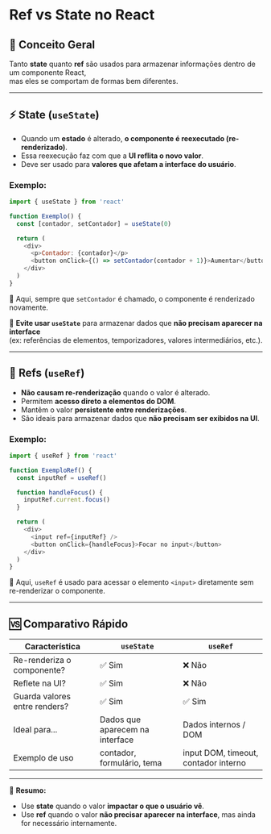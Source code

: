 
# Ref vs State no React

## 🧠 Conceito Geral

Tanto **state** quanto **ref** são usados para armazenar informações dentro de um componente React,  
mas eles se comportam de formas bem diferentes.

---

## ⚡ State (`useState`)

- Quando um **estado** é alterado, **o componente é reexecutado (re-renderizado)**.  
- Essa reexecução faz com que a **UI reflita o novo valor**.  
- Deve ser usado para **valores que afetam a interface do usuário**.

### Exemplo:

```javascript
import { useState } from 'react'

function Exemplo() {
  const [contador, setContador] = useState(0)

  return (
    <div>
      <p>Contador: {contador}</p>
      <button onClick={() => setContador(contador + 1)}>Aumentar</button>
    </div>
  )
}
```

🧩 Aqui, sempre que `setContador` é chamado, o componente é renderizado novamente.

📌 **Evite usar `useState`** para armazenar dados que **não precisam aparecer na interface**  
(ex: referências de elementos, temporizadores, valores intermediários, etc.).

---

## 🔗 Refs (`useRef`)

- **Não causam re-renderização** quando o valor é alterado.  
- Permitem **acesso direto a elementos do DOM**.  
- Mantêm o valor **persistente entre renderizações**.  
- São ideais para armazenar dados que **não precisam ser exibidos na UI**.

### Exemplo:

```javascript
import { useRef } from 'react'

function ExemploRef() {
  const inputRef = useRef()

  function handleFocus() {
    inputRef.current.focus()
  }

  return (
    <div>
      <input ref={inputRef} />
      <button onClick={handleFocus}>Focar no input</button>
    </div>
  )
}
```

🧩 Aqui, `useRef` é usado para acessar o elemento `<input>` diretamente sem re-renderizar o componente.

---

## 🆚 Comparativo Rápido

| Característica | `useState` | `useRef` |
|----------------|-------------|-----------|
| Re-renderiza o componente? | ✅ Sim | ❌ Não |
| Reflete na UI? | ✅ Sim | ❌ Não |
| Guarda valores entre renders? | ✅ Sim | ✅ Sim |
| Ideal para... | Dados que aparecem na interface | Dados internos / DOM |
| Exemplo de uso | contador, formulário, tema | input DOM, timeout, contador interno |

---

🧩 **Resumo:**  
- Use **state** quando o valor **impactar o que o usuário vê**.  
- Use **ref** quando o valor **não precisar aparecer na interface**, mas ainda for necessário internamente.
